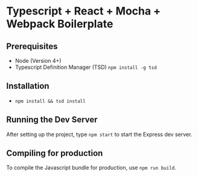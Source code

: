 Typescript + React + Mocha + Webpack Boilerplate
=======================================

Prerequisites
--------------------------------------
* Node (Version 4+)
* Typescript Definition Manager (TSD) `npm install -g tsd`

Installation
--------------------------------------
* `npm install && tsd install`

Running the Dev Server
--------------------------------------
After setting up the project, type `npm start` to start the Express dev server.

Compiling for production
---------------------------------------
To compile the Javascript bundle for production, use `npm run build`.
